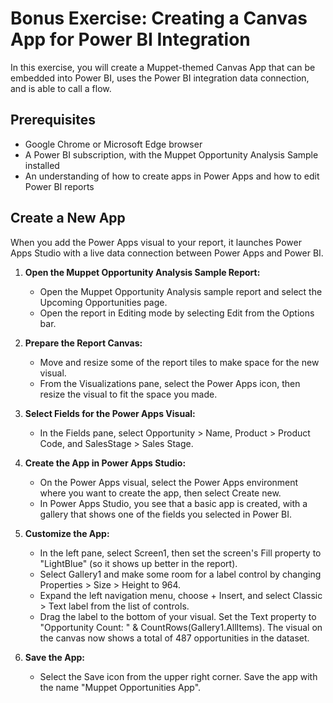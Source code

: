# Bonus Exercise: Creating a Canvas App for Power BI Integration

In this exercise, you will create a Muppet-themed Canvas App that can be embedded into Power BI, uses the Power BI integration data connection, and is able to call a flow.

## Prerequisites

- Google Chrome or Microsoft Edge browser
- A Power BI subscription, with the Muppet Opportunity Analysis Sample installed
- An understanding of how to create apps in Power Apps and how to edit Power BI reports

## Create a New App

When you add the Power Apps visual to your report, it launches Power Apps Studio with a live data connection between Power Apps and Power BI.

1. **Open the Muppet Opportunity Analysis Sample Report:**
    - Open the Muppet Opportunity Analysis sample report and select the Upcoming Opportunities page.
    - Open the report in Editing mode by selecting Edit from the Options bar.

2. **Prepare the Report Canvas:**
    - Move and resize some of the report tiles to make space for the new visual.
    - From the Visualizations pane, select the Power Apps icon, then resize the visual to fit the space you made.

3. **Select Fields for the Power Apps Visual:**
    - In the Fields pane, select Opportunity > Name, Product > Product Code, and SalesStage > Sales Stage.

4. **Create the App in Power Apps Studio:**
    - On the Power Apps visual, select the Power Apps environment where you want to create the app, then select Create new.
    - In Power Apps Studio, you see that a basic app is created, with a gallery that shows one of the fields you selected in Power BI.

5. **Customize the App:**
    - In the left pane, select Screen1, then set the screen's Fill property to "LightBlue" (so it shows up better in the report).
    - Select Gallery1 and make some room for a label control by changing Properties > Size > Height to 964.
    - Expand the left navigation menu, choose + Insert, and select Classic > Text label from the list of controls.
    - Drag the label to the bottom of your visual. Set the Text property to "Opportunity Count: " & CountRows(Gallery1.AllItems). The visual on the canvas now shows a total of 487 opportunities in the dataset.

6. **Save the App:**
    - Select the Save icon from the upper right corner. Save the app with the name "Muppet Opportunities App".

